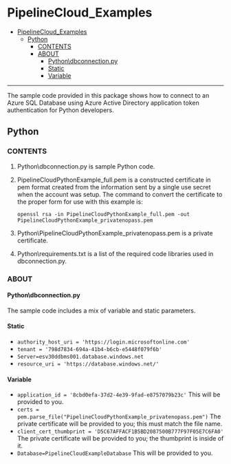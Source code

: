 # PipelineCloud_Examples


- [PipelineCloud_Examples](#pipelinecloud_examples)
  - [Python](#python)
    - [CONTENTS](#contents)
    - [ABOUT](#about)
      - [Python\dbconnection.py](#pythondbconnectionpy)
      - [Static](#static)
      - [Variable](#variable)

*****
The sample code provided in this package shows how to connect to an Azure SQL Database using Azure Active Directory application token authentication for Python developers.

## Python
### CONTENTS

1. Python\dbconnection.py is sample Python code.
2. PipelineCloudPythonExample_full.pem is a constructed certificate in pem format created from the information sent by a single use secret when the account was setup.  The command to convert the certificate to the proper form for use with this example is:

   ```openssl rsa -in PipelineCloudPythonExample_full.pem -out PipelineCloudPythonExample_privatenopass.pem```
3. Python\PipelineCloudPythonExample_privatenopass.pem is a private certificate.
4. Python\requirements.txt is a list of the required code libraries used in dbconnection.py.


### ABOUT 
#### Python\dbconnection.py
The sample code includes a mix of variable and static parameters.

#### Static
  * ```authority_host_uri = 'https://login.microsoftonline.com'```
  * ```tenant = '798d7834-694a-41b4-b6cb-e5448f079f6b'```
  * ```Server=esv30ddbms001.database.windows.net```
  * ```resource_uri = 'https://database.windows.net/'```

#### Variable
  * ```application_id = '8cbd0efa-37d2-4e39-9fad-e8757079b23c'```  This will be provided to you.
  * ```certs = pem.parse_file("PipelineCloudPythonExample_privatenopass.pem")```  The private certificate will be provided to you; this must match the file name.
  * ```client_cert_thumbprint = 'D5C67AFFACF1B5BD2087500B777F97F05E7C6FA0'```  The private certificate will be provided to you; the thumbprint is inside of it.
  * ```Database=PipelineCloudExampleDatabase```   This will be provided to you.




